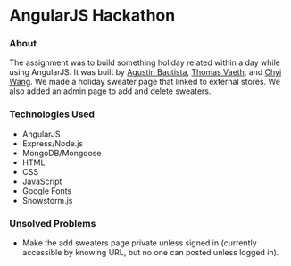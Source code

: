 # AngularJS Hackathon
### About
The assignment was to build something holiday related within a day while using AngularJS. It was built by [Agustin Bautista](https://github.com/abautist), [Thomas Vaeth](https://github.com/thomasvaeth), and [Chyi Wang](https://github.com/chyiyenwang). We made a holiday sweater page that linked to external stores. We also added an admin page to add and delete sweaters.
​
### Technologies Used
* AngularJS
* Express/Node.js
* MongoDB/Mongoose
* HTML
* CSS
* JavaScript
* Google Fonts
* Snowstorm.js

### Unsolved Problems
* Make the add sweaters page private unless signed in (currently accessible by knowing URL, but no one can posted unless logged in).
